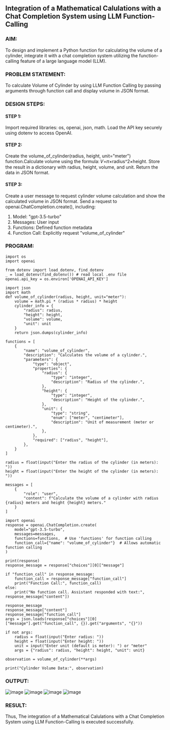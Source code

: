 ## Integration of a Mathematical Calulations with a Chat Completion System using LLM Function-Calling

### AIM:
To design and implement a Python function for calculating the volume of a cylinder, integrate it with a chat completion system utilizing the function-calling feature of a large language model (LLM).

### PROBLEM STATEMENT:
To calculate Volume of Cylinder by using LLM Function Calling by passing arguments through function call and display volume in JSON format.

### DESIGN STEPS:

#### STEP 1:
Import required libraries: os, openai, json, math. Load the API key securely using dotenv to access OpenAI.

#### STEP 2:
Create the volume_of_cylinder(radius, height, unit="meter") function.Calculate volume using the formula: 𝑉=𝜋×radius^2×height. Store the result in a dictionary with radius, height, volume, and unit. Return the data in JSON format.

#### STEP 3:
Create a user message to request cylinder volume calculation and show the calculated volume in JSON format. Send a request to openai.ChatCompletion.create(), including:
1. Model: "gpt-3.5-turbo"
2. Messages: User input
3. Functions: Defined function metadata
4. Function Call: Explicitly request "volume_of_cylinder"
   
### PROGRAM:
```
import os
import openai

from dotenv import load_dotenv, find_dotenv
_ = load_dotenv(find_dotenv()) # read local .env file
openai.api_key = os.environ['OPENAI_API_KEY']
```
```
import json
import math
def volume_of_cylinder(radius, height, unit="meter"):
    volume = math.pi * (radius * radius) * height
    cylinder_info = {
        "radius": radius,
        "height": height,
        "volume": volume,
        "unit": unit
    }
    return json.dumps(cylinder_info)
```
```
functions = [
    {
        "name": "volume_of_cylinder",
        "description": "Calculates the volume of a cylinder.",
        "parameters": {
            "type": "object",
            "properties": {
                "radius": {
                    "type": "integer",
                    "description": "Radius of the cylinder.",
                },
                "height": {
                    "type": "integer",
                    "description": "Height of the cylinder.",
                },
                "unit": {
                    "type": "string",
                    "enum": ["meter", "centimeter"],
                    "description": "Unit of measurement (meter or centimeter).",
                },
            },
            "required": ["radius", "height"],
        },
    }
]
```
```
radius = float(input("Enter the radius of the cylinder (in meters): "))
height = float(input("Enter the height of the cylinder (in meters): "))

messages = [
    {
        "role": "user",
        "content": f"Calculate the volume of a cylinder with radius {radius} meters and height {height} meters."
    }
]
```
```
import openai
response = openai.ChatCompletion.create(
    model="gpt-3.5-turbo",
    messages=messages,
    functions=functions,  # Use 'functions' for function calling
    function_call={"name": "volume_of_cylinder"}  # Allows automatic function calling
)
```
```
print(response)
response_message = response["choices"][0]["message"]

if "function_call" in response_message:
    function_call = response_message["function_call"]
    print("Function Call:", function_call)
else:
    print("No function call. Assistant responded with text:", response_message["content"])
```
```
response_message
response_message["content"]
response_message["function_call"]
args = json.loads(response["choices"][0]["message"].get("function_call", {}).get("arguments", "{}"))

if not args:
    radius = float(input("Enter radius: "))
    height = float(input("Enter height: "))
    unit = input("Enter unit (default is meter): ") or "meter"
    args = {"radius": radius, "height": height, "unit": unit}

observation = volume_of_cylinder(**args)

print("Cylinder Volume Data:", observation)
```

### OUTPUT:
![image](https://github.com/user-attachments/assets/6ab43672-9fe7-49b9-90e5-c38c6ebb2b46)
![image](https://github.com/user-attachments/assets/283ea783-1235-4546-a11e-921c3048c311)
![image](https://github.com/user-attachments/assets/efefb8a4-f1a4-43e9-8ef9-3418408b2af2)
![image](https://github.com/user-attachments/assets/35266c03-c0bc-417c-a403-e3ecf9913b29)


### RESULT:
Thus, The integration of a Mathematical Calulations with a Chat Completion System using LLM Function-Calling is executed successfully.
